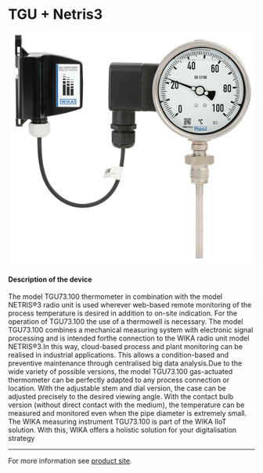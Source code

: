 # TGU + Netris3

![TGU_Netris3](../../../../../docs/public/TGU_Netris3.png)

#### Description of the device

The model TGU73.100 thermometer in combination with the model NETRIS®3 radio unit is used wherever web-based remote monitoring of the process temperature is desired in addition to on-site indication. For the operation of TGU73.100 the use of a thermowell is necessary.
The model TGU73.100 combines a mechanical measuring system with electronic signal processing and is intended forthe connection to the WIKA radio unit model NETRIS®3.In this way, cloud-based process and plant monitoring can be realised in industrial applications.
This allows a condition-based and preventive maintenance through centralised big data analysis.Due to the wide variety of possible versions, the model TGU73.100 gas-actuated thermometer can be perfectly adapted to any process connection or location. With the adjustable stem and dial version, the case can be adjusted precisely to the desired viewing angle. With the contact bulb version (without direct contact with the medium), the temperature can be measured and monitored even when the pipe diameter is extremely small.
The WIKA measuring instrument TGU73.100 is part of the
WIKA IIoT solution. With this, WIKA offers a holistic solution
for your digitalisation strategy

---

For more information see [product site](https://www.wika.com/en-en/tgu73_100.WIKA).
